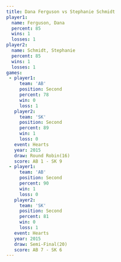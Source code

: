 ```yaml
---
title: Dana Ferguson vs Stephanie Schmidt
player1:                  
  name: Ferguson, Dana    
  percent: 85             
  wins: 1                 
  losses: 1               
player2:                  
  name: Schmidt, Stephanie
  percent: 85             
  wins: 1                 
  losses: 1               
games:
 - player1:          
     team: 'AB'      
     position: Second
     percent: 78     
     win: 0          
     loss: 1         
   player2:          
     team: 'SK'      
     position: Second
     percent: 89     
     win: 1          
     loss: 0         
   event: Hearts        
   year: 2015           
   draw: Round Robin(16)
   score: AB 1 - SK 9   
 - player1:          
     team: 'AB'      
     position: Second
     percent: 90     
     win: 1          
     loss: 0         
   player2:          
     team: 'SK'      
     position: Second
     percent: 81     
     win: 0          
     loss: 1         
   event: Hearts       
   year: 2015          
   draw: Semi-Final(20)
   score: AB 7 - SK 6  
---
```

